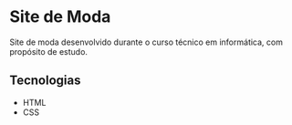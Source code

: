 # Site de Moda

Site de moda desenvolvido durante o curso técnico em informática, com propósito de estudo.

## Tecnologias

- HTML
- CSS
